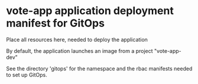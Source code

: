 # vote-app application deployment manifest for GitOps

Place all resources here, needed to deploy the application 

By default, the application launches an image from a project "vote-app-dev" 

See the directory 'gitops' for the namespace and the rbac manifests needed to set up GitOps.

